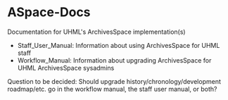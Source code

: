 # ASpace-Docs

Documentation for UHML's ArchivesSpace implementation(s)

- Staff_User_Manual: Information about using ArchivesSpace for UHML staff
- Workflow_Manual: Information about upgrading ArchivesSpace for UHML ArchivesSpace sysadmins

Question to be decided: Should upgrade history/chronology/development roadmap/etc. go in the workflow manual, the staff user manual, or both? 
